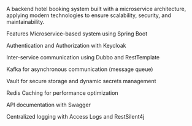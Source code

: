 A backend hotel booking system built with a microservice architecture, applying modern technologies to ensure scalability, security, and maintainability.

 Features
   Microservice-based system using Spring Boot
  
   Authentication and Authorization with Keycloak
  
   Inter-service communication using Dubbo and RestTemplate
  
   Kafka for asynchronous communication (message queue)
  
   Vault for secure storage and dynamic secrets management
  
   Redis Caching for performance optimization
  
   API documentation with Swagger
  
   Centralized logging with Access Logs and RestSilent4j

